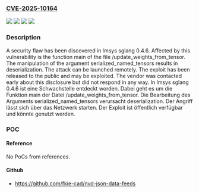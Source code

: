 ### [CVE-2025-10164](https://cve.mitre.org/cgi-bin/cvename.cgi?name=CVE-2025-10164)
![](https://img.shields.io/static/v1?label=Product&message=sglang&color=blue)
![](https://img.shields.io/static/v1?label=Version&message=0.4.6%20&color=brightgreen)
![](https://img.shields.io/static/v1?label=Vulnerability&message=Deserialization&color=brightgreen)
![](https://img.shields.io/static/v1?label=Vulnerability&message=Improper%20Input%20Validation&color=brightgreen)

### Description

A security flaw has been discovered in lmsys sglang 0.4.6. Affected by this vulnerability is the function main of the file /update_weights_from_tensor. The manipulation of the argument serialized_named_tensors results in deserialization. The attack can be launched remotely. The exploit has been released to the public and may be exploited. The vendor was contacted early about this disclosure but did not respond in any way.
In lmsys sglang 0.4.6 ist eine Schwachstelle entdeckt worden. Dabei geht es um die Funktion main der Datei /update_weights_from_tensor. Die Bearbeitung des Arguments serialized_named_tensors verursacht deserialization. Der Angriff lässt sich über das Netzwerk starten. Der Exploit ist öffentlich verfügbar und könnte genutzt werden.

### POC

#### Reference
No PoCs from references.

#### Github
- https://github.com/fkie-cad/nvd-json-data-feeds

